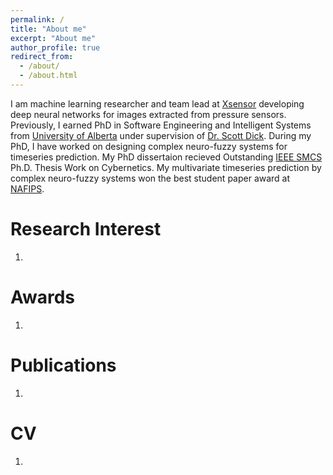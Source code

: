 ```yaml
---
permalink: /
title: "About me"
excerpt: "About me"
author_profile: true
redirect_from: 
  - /about/
  - /about.html
---
```


I am machine learning researcher and team lead at [Xsensor](https://xsensor.com/) developing deep neural networks for images extracted from pressure sensors. Previously, I earned PhD in Software Engineering and Intelligent Systems from [University of Alberta](https://www.ualberta.ca/electrical-computer-engineering/) under supervision of [Dr. Scott Dick](https://www.ualberta.ca/engineering/faculty/scott-dick). During my PhD, I have worked on designing complex neuro-fuzzy systems for timeseries prediction. 
My PhD dissertaion recieved Outstanding [IEEE SMCS](http://thesisgrantinitiative.ieeesmc.hu/about/) Ph.D. Thesis Work on Cybernetics. My multivariate timeseries prediction by complex neuro-fuzzy systems won the best student paper award at [NAFIPS](http://nafips.ece.ualberta.ca/).

Research Interest
======
1.
Awards
======
1.

Publications
======
1.


CV
======
1.

